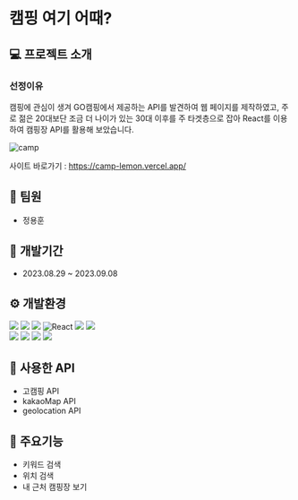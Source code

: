 # 캠핑 여기 어때?

## :computer: 프로젝트 소개
### 선정이유<br>
캠핑에 관심이 생겨 GO캠핑에서 제공하는 API를 발견하여 웹 페이지를 제작하였고,
주로 젊은 20대보단 조금 더 나이가 있는 30대 이후를 주 타겟층으로 잡아 React를 이용하여 캠핑장 API를 활용해 보았습니다. 

![camp](https://github.com/yonghoon1013/camp/assets/133857448/c3e03747-abcb-437d-a072-1f718504baa2)

사이트 바로가기 : https://camp-lemon.vercel.app/



## :two_men_holding_hands: 팀원
+ 정용훈


## :date: 개발기간
+ 2023.08.29 ~ 2023.09.08

## :gear: 개발환경
<img src="https://img.shields.io/badge/html5-E34F26?style=for-the-badge&logo=html5&logoColor=white"> <img src="https://img.shields.io/badge/SCSS-CC6699?style=for-the-badge&logo=Sass&logoColor=white"> <img src="https://img.shields.io/badge/javascript-F7DF1E?style=for-the-badge&logo=javascript&logoColor=black"> <img alt="React" src ="https://img.shields.io/badge/react-61DAFB.svg?&style=for-the-badge&logo=React&logoColor=white"/> <img src="https://img.shields.io/badge/github-181717?style=for-the-badge&logo=github&logoColor=white"> <img src="https://img.shields.io/badge/git-F05032?style=for-the-badge&logo=git&logoColor=white"> <br> <img src="https://img.shields.io/badge/fontawesome-339AF0?style=for-the-badge&logo=fontawesome&logoColor=white"> <img src="https://img.shields.io/badge/visualstudiocode-007ACC?style=for-the-badge&logo=visualstudiocode&logoColor=white"> <img src="https://img.shields.io/badge/Figma-F24E1E?style=for-the-badge&logo=Figma&logoColor=white"> <img src="https://img.shields.io/badge/notion-000000?style=for-the-badge&logo=notion&logoColor=white">


## :book: 사용한 API
+ 고캠핑 API
+ kakaoMap API
+ geolocation API

## :pushpin: 주요기능
+ 키워드 검색
+ 위치 검색
+ 내 근처 캠핑장 보기
